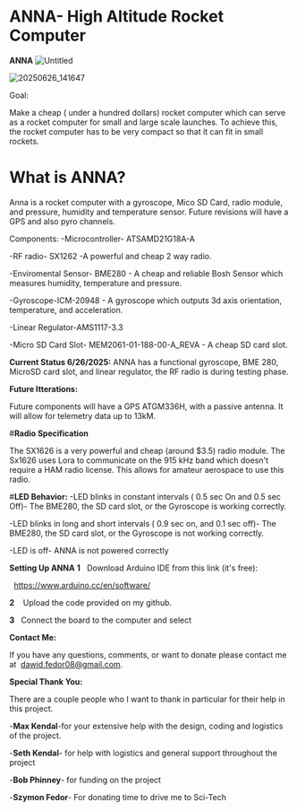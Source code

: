 # ANNA- High Altitude Rocket Computer
**ANNA**
![Untitled](https://github.com/user-attachments/assets/c592519e-c126-4107-b6ab-d5ae310e0ef8)


![20250626_141647](https://github.com/user-attachments/assets/3f038551-7a4c-41fe-a39a-b8c42a30b9a6)

Goal:

Make a cheap ( under a hundred dollars) rocket computer which can serve as a rocket computer for small and large scale launches. To achieve this, the rocket computer has to be very compact so that it can fit in small rockets. 

# What is ANNA?
Anna is a rocket computer with a gyroscope, Mico SD Card, radio module, and pressure, humidity and temperature sensor. Future revisions will have a GPS and also pyro channels.


Components:
-Microcontroller- ATSAMD21G18A-A  

-RF radio- SX1262 -A powerful and cheap 2 way radio.

-Enviromental Sensor- BME280 - A cheap and reliable Bosh Sensor which measures humidity, temperature and pressure.

-Gyroscope-ICM-20948 - A gyroscope which outputs 3d axis orientation, temperature, and acceleration.

-Linear Regulator-AMS1117-3.3  

-Micro SD Card Slot- MEM2061-01-188-00-A_REVA - A cheap SD card slot.

**Current Status 6/26/2025:**
ANNA has a functional gyroscope, BME 280, MicroSD card slot, and linear regulator, the RF radio is during testing phase.

**Future Itterations:**

Future components will have a GPS ATGM336H, with a passive antenna. It will allow for telemetry data up to 13kM.

#**Radio Specification**

The SX1626 is a very powerful and cheap (around $3.5) radio module. The Sx1626 uses Lora to communicate on the 915 kHz band which doesn't require a HAM radio license. This allows for amateur aerospace to use this radio.

#**LED Behavior:**
-LED blinks in constant intervals ( 0.5 sec On and 0.5 sec Off)- The BME280, the SD card slot, or the Gyroscope is working correctly.


-LED blinks in long and short intervals ( 0.9 sec on, and 0.1 sec off)- The BME280, the SD card slot, or the Gyroscope is not working correctly.

-LED is off- ANNA is not powered correctly

**Setting Up ANNA**
**1**   Download Arduino IDE from this link (it's free):

  https://www.arduino.cc/en/software/

**2**    Upload the code provided on my github.

**3**   Connect the board to the computer and select
  


**Contact Me:**

If you have any questions, comments, or want to donate please contact me at  dawid.fedor08@gmail.com. 

**Special Thank You:**

There are a couple people who I want to thank in particular for their help in this project.

-**Max Kendal**-for your extensive help with the design, coding and logistics of the project.

-**Seth Kendal**- for help with logistics and general support throughout the project

-**Bob Phinney**- for funding on the project

-**Szymon Fedor**- For donating time to drive me to Sci-Tech
